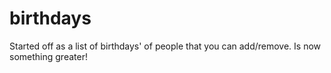 # birthdays
Started off as a list of birthdays' of people that you can add/remove. Is now something greater!
